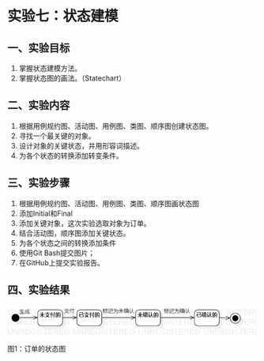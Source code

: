 # 实验七：状态建模

## 一、实验目标

1. 掌握状态建模方法。
2. 掌握状态图的画法。（Statechart）

## 二、实验内容

1. 根据用例规约图、活动图、用例图、类图、顺序图创建状态图。
2. 寻找一个最关键的对象。
3. 设计对象的关键状态，并用形容词描述。
4. 为各个状态的转换添加转变条件。

## 三、实验步骤

1. 根据用例规约图、活动图、用例图、类图、顺序图画状态图
2. 添加Initial和Final
3. 添加关键对象，这次实验选取对象为订单。
4. 结合活动图，顺序图添加关键状态。
5. 为各个状态之间的转换添加条件
6. 使用Git Bash提交图片；
7. 在GitHub上提交实验报告。

## 四、实验结果

![订单的状态图](./Lab7_StatechartDiagram.jpg)  
图1：订单的状态图
